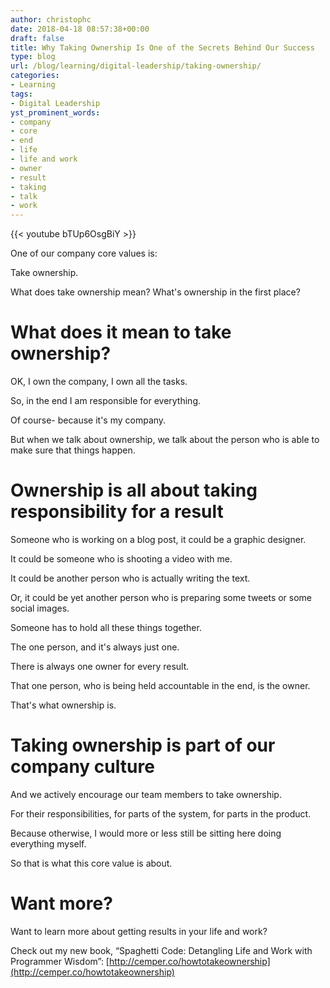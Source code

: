 ```yaml
---
author: christophc
date: 2018-04-18 08:57:38+00:00
draft: false
title: Why Taking Ownership Is One of the Secrets Behind Our Success
type: blog
url: /blog/learning/digital-leadership/taking-ownership/
categories:
- Learning
tags:
- Digital Leadership
yst_prominent_words:
- company
- core
- end
- life
- life and work
- owner
- result
- taking
- talk
- work
---
```


{{< youtube bTUp6OsgBiY >}}

One of our company core values is:

Take ownership.

What does take ownership mean? What's ownership in the first place?


# What does it mean to take ownership?


OK, I own the company, I own all the tasks.

So, in the end I am responsible for everything.

Of course- because it's my company.

But when we talk about ownership, we talk about the person who is able to make sure that things happen.


# Ownership is all about taking responsibility for a result


Someone who is working on a blog post, it could be a graphic designer.

It could be someone who is shooting a video with me.

It could be another person who is actually writing the text.

Or, it could be yet another person who is preparing some tweets or some social images.

Someone has to hold all these things together.

The one person, and it's always just one.

There is always one owner for every result.

That one person, who is being held accountable in the end, is the owner.

That's what ownership is.


# Taking ownership is part of our company culture


And we actively encourage our team members to take ownership.

For their responsibilities, for parts of the system, for parts in the product.

Because otherwise, I would more or less still be sitting here doing everything myself.

So that is what this core value is about.


# Want more?


Want to learn more about getting results in your life and work?

Check out my new book, “Spaghetti Code: Detangling Life and Work with Programmer Wisdom”: [http://cemper.co/howtotakeownership](http://cemper.co/howtotakeownership)
